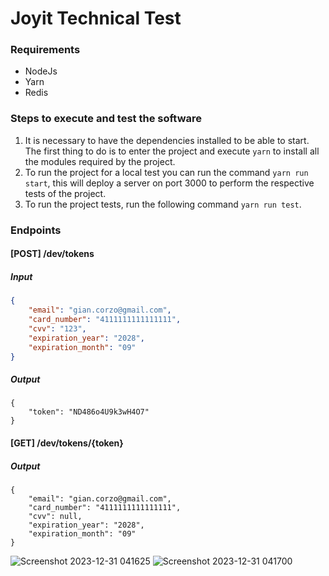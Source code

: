 # Joyit Technical Test

### Requirements
- NodeJs
- Yarn
- Redis

### Steps to execute and test the software
1. It is necessary to have the dependencies installed to be able to start. The first thing to do is to enter the project and execute `yarn` to install all the modules required by the project.
2. To run the project for a local test you can run the command `yarn run start`, this will deploy a server on port 3000 to perform the respective tests of the project.
3. To run the project tests, run the following command `yarn run test`.

### Endpoints

#### [POST] /dev/tokens
##### Input
```JSON
{
	"email": "gian.corzo@gmail.com", 
	"card_number": "4111111111111111",
	"cvv": "123",
	"expiration_year": "2028", 
	"expiration_month": "09"
}
```
##### Output
```
{
	"token": "ND486o4U9k3wH4O7"
}
```

#### [GET] /dev/tokens/{token}
##### Output
```
{
	"email": "gian.corzo@gmail.com",
	"card_number": "4111111111111111",
	"cvv": null,
	"expiration_year": "2028",
	"expiration_month": "09"
}
```
![Screenshot 2023-12-31 041625](https://github.com/MistyBlunch/joyit-back-serverless/assets/29315728/7c8bdf7a-3fd9-4487-81ed-e400b4587889)
![Screenshot 2023-12-31 041700](https://github.com/MistyBlunch/joyit-back-serverless/assets/29315728/4d353d02-6396-4f57-b10c-63e7a9c53260)



